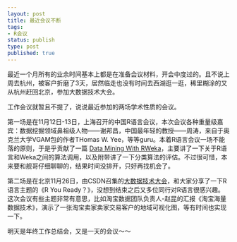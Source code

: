 ```yaml
--- 
layout: post
title: 最近会议不断
tags: 
- R会议
status: publish
type: post
published: true
---
```

最近一个月所有的业余时间基本上都是在准备会议材料，开会中度过的。且不说上周去杭州，被客户折磨了3天，居然临走也没有时间去西湖逛一逛，稀里糊涂的又从杭州赶回北京，参加大数据技术大会。

工作会议就暂且不提了，说说最近参加的两场学术性质的会议。

第一场是在11月12日-13日，上海召开的中国R语言会议，本次会议各种重量级嘉宾：数据挖掘领域鼻祖级人物——谢邦昌，中国最年轻的教授——周涛，来自于奥克兰大学VGAM包的作者THomas W. Yee，等等guru。本着R语言会议一场不能落的原则，于是乎贡献了一篇 <a href="http://cos.name/wp-content/uploads/2011/11/ChinaR2011_SH_Nov12_05_szl.pdf" target="_blank">Data Mining With RWeka</a>，主要讲了一下关于R语言和Weka之间的算法调用，以及附带讲了一下分类算法的评估。不过很可惜，本来要和舰哥仔细聊聊的，结果时间没排开，只好再找机会了。

第二场是在北京11月26日，由CSDN召集的<a href="http://special.csdn.net/bdc2011/index.html" target="_blank">大数据技术大会</a>，和大家分享了一下R语言主题的《R You Ready？》，没想到结束之后又多位同行对R语言很感兴趣。这次会议有些主题非常有意思，比如淘宝数据团队负责人-赵昆的汇报《淘宝海量数据技术》，演示了一张淘宝卖家卖家交易客户的地域可视化图，等有时间也实现一下。

明天是年终工作总结会，又是一天的会议～～
